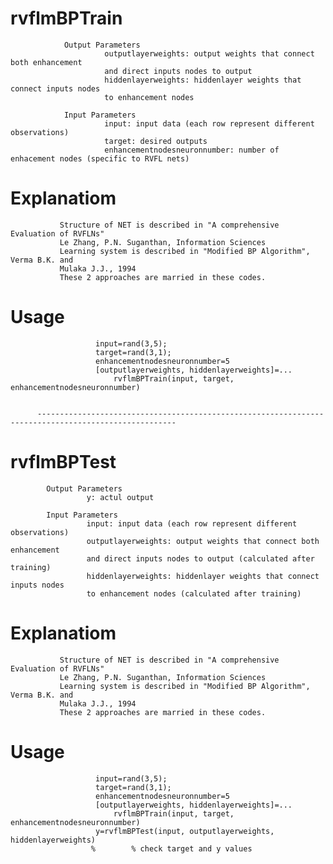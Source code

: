 # rvflmBPTrain  
                Output Parameters
                         outputlayerweights: output weights that connect both enhancement
                         and direct inputs nodes to output
                         hiddenlayerweights: hiddenlayer weights that connect inputs nodes
                         to enhancement nodes

                Input Parameters
                         input: input data (each row represent different observations)
                         target: desired outputs
                         enhancementnodesneuronnumber: number of enhacement nodes (specific to RVFL nets)
# Explanatiom
               Structure of NET is described in "A comprehensive Evaluation of RVFLNs"
               Le Zhang, P.N. Suganthan, Information Sciences
               Learning system is described in "Modified BP Algorithm", Verma B.K. and
               Mulaka J.J., 1994
               These 2 approaches are married in these codes.

# Usage
                       input=rand(3,5);
                       target=rand(3,1);
                       enhancementnodesneuronnumber=5
                       [outputlayerweights, hiddenlayerweights]=...
                           rvflmBPTrain(input, target, enhancementnodesneuronnumber)
 
 
          -----------------------------------------------------------------------------------------------------
 
 
 
 # rvflmBPTest  
            Output Parameters
                     y: actul output

            Input Parameters
                     input: input data (each row represent different observations)
                     outputlayerweights: output weights that connect both enhancement
                     and direct inputs nodes to output (calculated after training)
                     hiddenlayerweights: hiddenlayer weights that connect inputs nodes
                     to enhancement nodes (calculated after training)
# Explanatiom
               Structure of NET is described in "A comprehensive Evaluation of RVFLNs"
               Le Zhang, P.N. Suganthan, Information Sciences
               Learning system is described in "Modified BP Algorithm", Verma B.K. and
               Mulaka J.J., 1994
               These 2 approaches are married in these codes.

# Usage
                       input=rand(3,5);
                       target=rand(3,1);
                       enhancementnodesneuronnumber=5
                       [outputlayerweights, hiddenlayerweights]=...
                           rvflmBPTrain(input, target, enhancementnodesneuronnumber)
                       y=rvflmBPTest(input, outputlayerweights, hiddenlayerweights)
                      %        % check target and y values
